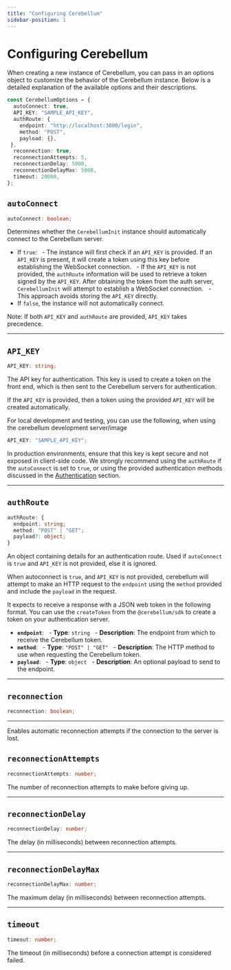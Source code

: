```yaml
---
title: "Configuring Cerebellum"
sidebar-position: 1
---
```


# Configuring Cerebellum

When creating a new instance of Cerebellum, you can pass in an options object to customize the behavior of the Cerebellum instance. Below is a detailed explanation of the available options and their descriptions.

```TypeScript
const CerebellumOptions = {
  autoConnect: true,
  API_KEY: "SAMPLE_API_KEY",
  authRoute: {
    endpoint: "http://localhost:3000/login",
    method: "POST",
    payload: {},
 },
  reconnection: true,
  reconnectionAttempts: 5,
  reconnectionDelay: 5000,
  reconnectionDelayMax: 5000,
  timeout: 20000,
};
```

## `autoConnect`

```typescript
autoConnect: boolean;
```

Determines whether the `CerebellumInit` instance should automatically connect to the Cerebellum server.

- If `true`:
    - The instance will first check if an `API_KEY` is provided. If an `API_KEY` is present, it will create a token using this key before establishing the WebSocket connection.
    - If the `API_KEY` is not provided, the `authRoute` information will be used to retrieve a token signed by the `API_KEY`. After obtaining the token from the auth server, `CerebellumInit` will attempt to establish a WebSocket connection.
    - This approach avoids storing the `API_KEY` directly.
- If `false`, the instance will not automatically connect.

Note: If both `API_KEY` and `authRoute` are provided, `API_KEY` takes precedence.

---

## `API_KEY`

```typescript
API_KEY: string;
```

The API key for authentication. This key is used to create a token on the front end, which is then sent to the Cerebellum servers for authentication.

If the `API_KEY` is provided, then a token using the provided `API_KEY` will be created automatically.

For local development and testing, you can use the following, when using the cerebellum development server/image

```TypeScript
API_KEY: "SAMPLE_API_KEY";
```

In production environments, ensure that this key is kept secure and not exposed in client-side code. We strongly recommend using the `authRoute` if the `autoConnect` is set to `true`, or using the provided authentication methods discussed in the [Authentication](##authentication) section.

---

## `authRoute`

```typescript
authRoute: {
  endpoint: string;
  method: "POST" | "GET";
  payload?: object;
}
```

An object containing details for an authentication route. Used if `autoConnect` is `true` and `API_KEY` is not provided, else it is ignored.

When autoconnect is `true`, and `API_KEY` is not provided, cerebellum will attempt to make an HTTP request to the `endpoint` using the `method` provided and include the `payload` in the request.

It expects to receive a response with a JSON web token in the following format. You can use the `createToken` from the `@cerebellum/sdk` to create a token on your authentication server.

- **`endpoint`**:
    - **Type**: `string`
    - **Description**: The endpoint from which to receive the Cerebellum token.
- **`method`**:
    - **Type**: `"POST" | "GET"`
    - **Description**: The HTTP method to use when requesting the Cerebellum token.
- **`payload`**:
    - **Type**: `object`
    - **Description**: An optional payload to send to the endpoint.

---

## `reconnection`

```typescript
reconnection: boolean;
```

---

Enables automatic reconnection attempts if the connection to the server is lost.

## `reconnectionAttempts`

```typescript
reconnectionAttempts: number;
```

The number of reconnection attempts to make before giving up.

---

## `reconnectionDelay`

```typescript
reconnectionDelay: number;
```

The delay (in milliseconds) between reconnection attempts.

---

## `reconnectionDelayMax`

```typescript
reconnectionDelayMax: number;
```

The maximum delay (in milliseconds) between reconnection attempts.

---

## `timeout`

```typescript
timeout: number;
```

The timeout (in milliseconds) before a connection attempt is considered failed.

